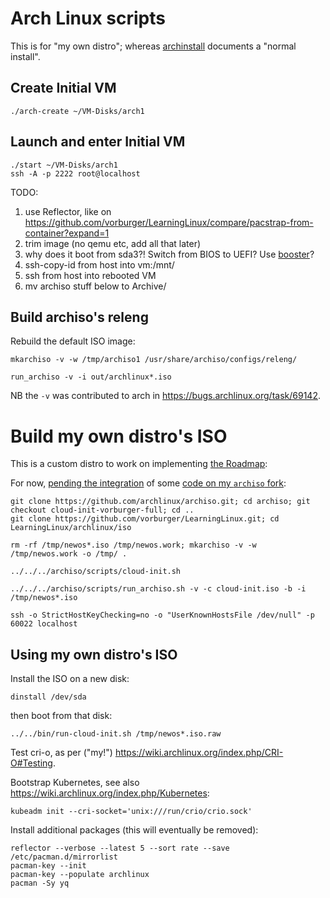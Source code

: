 # Arch Linux scripts

This is for "my own distro"; whereas [archinstall](archinstall.md) documents a "normal install".

## Create Initial VM

    ./arch-create ~/VM-Disks/arch1


## Launch and enter Initial VM

    ./start ~/VM-Disks/arch1
    ssh -A -p 2222 root@localhost

TODO:

1. use Reflector, like on https://github.com/vorburger/LearningLinux/compare/pacstrap-from-container?expand=1
1. trim image (no qemu etc, add all that later)
1. why does it boot from sda3?! Switch from BIOS to UEFI? Use [booster](https://wiki.archlinux.org/title/Booster)?
1. ssh-copy-id from host into vm:/mnt/
1. ssh from host into rebooted VM
1. mv archiso stuff below to Archive/


## Build archiso's releng

Rebuild the default ISO image:

    mkarchiso -v -w /tmp/archiso1 /usr/share/archiso/configs/releng/

    run_archiso -v -i out/archlinux*.iso

NB the `-v` was contributed to arch in https://bugs.archlinux.org/task/69142.


# Build my own distro's ISO

This is a custom distro to work on implementing [the Roadmap](../docs/roadmap):

For now, [pending the integration](https://gitlab.archlinux.org/archlinux/archiso/-/merge_requests?scope=all&utf8=%E2%9C%93&state=opened&author_username=vorburger)
of some [code on my `archiso` fork](https://github.com/archlinux/archiso/compare/master...vorburger:cloud-init-vorburger-full):

    git clone https://github.com/archlinux/archiso.git; cd archiso; git checkout cloud-init-vorburger-full; cd ..
    git clone https://github.com/vorburger/LearningLinux.git; cd LearningLinux/archlinux/iso

    rm -rf /tmp/newos*.iso /tmp/newos.work; mkarchiso -v -w /tmp/newos.work -o /tmp/ .

    ../../../archiso/scripts/cloud-init.sh

    ../../../archiso/scripts/run_archiso.sh -v -c cloud-init.iso -b -i /tmp/newos*.iso

    ssh -o StrictHostKeyChecking=no -o "UserKnownHostsFile /dev/null" -p 60022 localhost


## Using my own distro's ISO

Install the ISO on a new disk:

    dinstall /dev/sda

then boot from that disk:

    ../../bin/run-cloud-init.sh /tmp/newos*.iso.raw

Test cri-o, as per ("my!") https://wiki.archlinux.org/index.php/CRI-O#Testing.

Bootstrap Kubernetes, see also https://wiki.archlinux.org/index.php/Kubernetes:

    kubeadm init --cri-socket='unix:///run/crio/crio.sock'

Install additional packages (this will eventually be removed):

    reflector --verbose --latest 5 --sort rate --save /etc/pacman.d/mirrorlist
    pacman-key --init
    pacman-key --populate archlinux
    pacman -Sy yq
